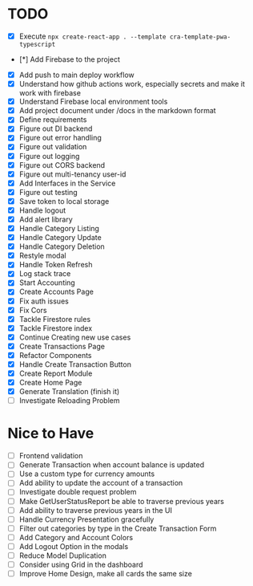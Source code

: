# TODO

- [x] Execute `npx create-react-app . --template cra-template-pwa-typescript`
- [*] Add Firebase to the project
- [x] Add push to main deploy workflow
- [x] Understand how github actions work, especially secrets and make it work with firebase
- [x] Understand Firebase local environment tools
- [x] Add project document under /docs in the markdown format
- [x] Define requirements
- [x] Figure out DI backend
- [x] Figure out error handling
- [x] Figure out validation
- [x] Figure out logging
- [x] Figure out CORS backend
- [x] Figure out multi-tenancy user-id
- [x] Add Interfaces in the Service
- [x] Figure out testing
- [x] Save token to local storage
- [x] Handle logout
- [x] Add alert library
- [x] Handle Category Listing
- [x] Handle Category Update
- [x] Handle Category Deletion
- [x] Restyle modal
- [x] Handle Token Refresh
- [x] Log stack trace
- [x] Start Accounting
- [x] Create Accounts Page
- [x] Fix auth issues
- [x] Fix Cors
- [x] Tackle Firestore rules
- [x] Tackle Firestore index
- [x] Continue Creating new use cases
- [x] Create Transactions Page
- [x] Refactor Components
- [x] Handle Create Transaction Button
- [x] Create Report Module
- [x] Create Home Page
- [x] Generate Translation (finish it)
- [ ] Investigate Reloading Problem

# Nice to Have

- [ ] Frontend validation
- [ ] Generate Transaction when account balance is updated
- [ ] Use a custom type for currency amounts
- [ ] Add ability to update the account of a transaction
- [ ] Investigate double request problem
- [ ] Make GetUserStatusReport be able to traverse previous years
- [ ] Add ability to traverse previous years in the UI
- [ ] Handle Currency Presentation gracefully
- [ ] Filter out categories by type in the Create Transaction Form
- [ ] Add Category and Account Colors
- [ ] Add Logout Option in the modals
- [ ] Reduce Model Duplication
- [ ] Consider using Grid in the dashboard
- [ ] Improve Home Design, make all cards the same size
